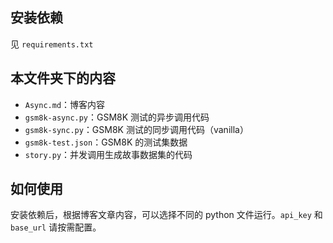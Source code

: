 ## 安装依赖

见 `requirements.txt`



## 本文件夹下的内容

- `Async.md`：博客内容
- `gsm8k-async.py`：GSM8K 测试的异步调用代码
- `gsm8k-sync.py`：GSM8K 测试的同步调用代码（vanilla）
- `gsm8k-test.json`：GSM8K 的测试集数据
- `story.py`：并发调用生成故事数据集的代码



## 如何使用

安装依赖后，根据博客文章内容，可以选择不同的 python 文件运行。`api_key` 和 `base_url` 请按需配置。
